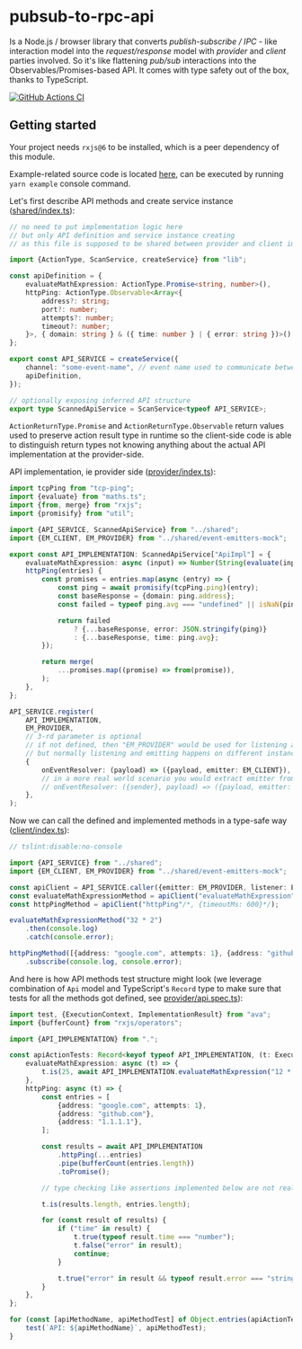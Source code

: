 # pubsub-to-rpc-api

Is a Node.js / browser library that converts _publish-subscribe / IPC_ - like interaction model into the _request/response_ model with _provider_ and _client_ parties involved. So it's like flattening _pub/sub_ interactions into the Observables/Promises-based API. It comes with type safety out of the box, thanks to TypeScript.

[![GitHub Actions CI](https://github.com/vladimiry/pubsub-to-rpc-api/workflows/GitHub%20Actions%20CI/badge.svg?branch=master)](https://github.com/vladimiry/pubsub-to-rpc-api/actions)

## Getting started

Your project needs `rxjs@6` to be installed, which is a peer dependency of this module.

Example-related source code is located [here](src/example/readme), can be executed by running `yarn example` console command.

Let's first describe API methods and create service instance ([shared/index.ts](src/example/readme/shared/index.ts)):
```typescript
// no need to put implementation logic here
// but only API definition and service instance creating
// as this file is supposed to be shared between provider and client implementations

import {ActionType, ScanService, createService} from "lib";

const apiDefinition = {
    evaluateMathExpression: ActionType.Promise<string, number>(),
    httpPing: ActionType.Observable<Array<{
        address?: string;
        port?: number;
        attempts?: number;
        timeout?: number;
    }>, { domain: string } & ({ time: number } | { error: string })>(),
};

export const API_SERVICE = createService({
    channel: "some-event-name", // event name used to communicate between the event emitters
    apiDefinition,
});

// optionally exposing inferred API structure
export type ScannedApiService = ScanService<typeof API_SERVICE>;
```

`ActionReturnType.Promise` and `ActionReturnType.Observable` return values used to preserve action result type in runtime so the client-side code is able to distinguish return types not knowing anything about the actual API implementation at the provider-side.

API implementation, ie provider side ([provider/index.ts](src/example/readme/provider/index.ts)):
```typescript
import tcpPing from "tcp-ping";
import {evaluate} from "maths.ts";
import {from, merge} from "rxjs";
import {promisify} from "util";

import {API_SERVICE, ScannedApiService} from "../shared";
import {EM_CLIENT, EM_PROVIDER} from "../shared/event-emitters-mock";

export const API_IMPLEMENTATION: ScannedApiService["ApiImpl"] = {
    evaluateMathExpression: async (input) => Number(String(evaluate(input))),
    httpPing(entries) {
        const promises = entries.map(async (entry) => {
            const ping = await promisify(tcpPing.ping)(entry);
            const baseResponse = {domain: ping.address};
            const failed = typeof ping.avg === "undefined" || isNaN(ping.avg);

            return failed
                ? {...baseResponse, error: JSON.stringify(ping)}
                : {...baseResponse, time: ping.avg};
        });

        return merge(
            ...promises.map((promise) => from(promise)),
        );
    },
};

API_SERVICE.register(
    API_IMPLEMENTATION,
    EM_PROVIDER,
    // 3-rd parameter is optional
    // if not defined, then "EM_PROVIDER" would be used for listening and emitting
    // but normally listening and emitting happens on different instances, so specifying separate emitting instance as 3rd parameter
    {
        onEventResolver: (payload) => ({payload, emitter: EM_CLIENT}),
        // in a more real world scenario you would extract emitter from the payload, see Electron.js example:
        // onEventResolver: ({sender}, payload) => ({payload, emitter: {emit: sender.send.bind(sender)}}),
    },
);
```

Now we can call the defined and implemented methods in a type-safe way ([client/index.ts](src/example/readme/client/index.ts)):
```typescript
// tslint:disable:no-console

import {API_SERVICE} from "../shared";
import {EM_CLIENT, EM_PROVIDER} from "../shared/event-emitters-mock";

const apiClient = API_SERVICE.caller({emitter: EM_PROVIDER, listener: EM_CLIENT});
const evaluateMathExpressionMethod = apiClient("evaluateMathExpression"/*, {timeoutMs: 600}*/);
const httpPingMethod = apiClient("httpPing"/*, {timeoutMs: 600}*/);

evaluateMathExpressionMethod("32 * 2")
    .then(console.log)
    .catch(console.error);

httpPingMethod([{address: "google.com", attempts: 1}, {address: "github.com"}, {address: "1.1.1.1"}])
    .subscribe(console.log, console.error);
```

And here is how API methods test structure might look (we leverage combination of `Api` model and TypeScript's `Record` type to make sure that tests for all the methods got defined, see [provider/api.spec.ts](src/example/readme/provider/api.spec.ts)):
```typescript
import test, {ExecutionContext, ImplementationResult} from "ava";
import {bufferCount} from "rxjs/operators";

import {API_IMPLEMENTATION} from ".";

const apiActionTests: Record<keyof typeof API_IMPLEMENTATION, (t: ExecutionContext) => ImplementationResult> = {
    evaluateMathExpression: async (t) => {
        t.is(25, await API_IMPLEMENTATION.evaluateMathExpression("12 * 2 + 1"));
    },
    httpPing: async (t) => {
        const entries = [
            {address: "google.com", attempts: 1},
            {address: "github.com"},
            {address: "1.1.1.1"},
        ];

        const results = await API_IMPLEMENTATION
            .httpPing(...entries)
            .pipe(bufferCount(entries.length))
            .toPromise();

        // type checking like assertions implemented below are not really needed since TypeScript handles the type checking

        t.is(results.length, entries.length);

        for (const result of results) {
            if ("time" in result) {
                t.true(typeof result.time === "number");
                t.false("error" in result);
                continue;
            }

            t.true("error" in result && typeof result.error === "string");
        }
    },
};

for (const [apiMethodName, apiMethodTest] of Object.entries(apiActionTests)) {
    test(`API: ${apiMethodName}`, apiMethodTest);
}
```
